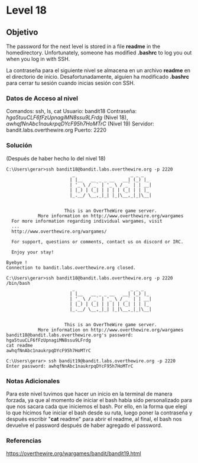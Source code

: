 # Level 18
## Objetivo
The password for the next level is stored in a file **readme** in the homedirectory. Unfortunately, someone has modified **.bashrc** to log you out when you log in with SSH.

La contraseña para el siguiente nivel se almacena en un archivo **readme** en el directorio de inicio. Desafortunadamente, alguien ha modificado **.bashrc** para cerrar tu sesión cuando inicias sesión con SSH.
### Datos de Acceso al nivel
Comandos: ssh, ls, cat
Usuario: bandit18
Contraseña: *hga5tuuCLF6fFzUpnagiMN8ssu9LFrdg* (Nivel 18), *awhqfNnAbc1naukrpqDYcF95h7HoMTrC* (Nivel 19)
Servidor: bandit.labs.overthewire.org
Puerto: 2220
### Solución
(Después de haber hecho lo del nivel 18)
```
C:\Users\gerar>ssh bandit18@bandit.labs.overthewire.org -p 2220
                         _                     _ _ _
                        | |__   __ _ _ __   __| (_) |_
                        | '_ \ / _` | '_ \ / _` | | __|
                        | |_) | (_| | | | | (_| | | |_
                        |_.__/ \__,_|_| |_|\__,_|_|\__|


                      This is an OverTheWire game server.
            More information on http://www.overthewire.org/wargames
  For more information regarding individual wargames, visit
  ...
  http://www.overthewire.org/wargames/

  For support, questions or comments, contact us on discord or IRC.

  Enjoy your stay!

Byebye !
Connection to bandit.labs.overthewire.org closed.

C:\Users\gerar>ssh bandit18@bandit.labs.overthewire.org -p 2220 /bin/bash
                         _                     _ _ _
                        | |__   __ _ _ __   __| (_) |_
                        | '_ \ / _` | '_ \ / _` | | __|
                        | |_) | (_| | | | | (_| | | |_
                        |_.__/ \__,_|_| |_|\__,_|_|\__|


                      This is an OverTheWire game server.
            More information on http://www.overthewire.org/wargames
bandit18@bandit.labs.overthewire.org's password: hga5tuuCLF6fFzUpnagiMN8ssu9LFrdg
cat readme
awhqfNnAbc1naukrpqDYcF95h7HoMTrC

C:\Users\gerar> ssh bandit19@bandit.labs.overthewire.org -p 2220
Enter password: awhqfNnAbc1naukrpqDYcF95h7HoMTrC
```
### Notas Adicionales
Para este nivel tuvimos que hacer un inicio en la terminal de manera forzada, ya que al momento de iniciar el bash había sido personalizado para que nos sacara cada que iniciemos el bash. Por ello, en la forma que elegí lo que hicimos fue iniciar el bash desde su ruta, luego poner la contraseña y después escribir "**cat** readme" para abrir el readme, al final, el bash nos devuelve el password después de haber agregado el password.
### Referencias
https://overthewire.org/wargames/bandit/bandit19.html
